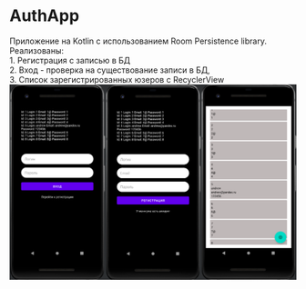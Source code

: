 # AuthApp
Приложение на Kotlin c использованием Room Persistence library. <br/>Реализованы: <br/>1. Регистрация с записью в БД <br/>2. Вход - проверка на существование записи в БД, <br/>3. Список зарегистрированных юзеров с RecyclerView 
<br/>
![Image alt](https://github.com/SokolovAndr/AuthApp/blob/master/screenshot.png)
